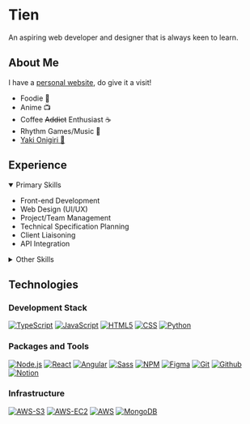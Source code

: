 # Tien
An aspiring web developer and designer that is always keen to learn.


## About Me
I have a [personal website][link-personal], do give it a visit!
<ul>
  <li>Foodie 🍜</li>
  <li>Anime  	📺</li>
  <li>Coffee <s>Addict</s> Enthusiast ☕</li>
  <li>Rhythm Games/Music 🎹</li>
    <li><a href="https://hololive.hololivepro.com/en/talents/nekomata-okayu/" target="_blank" rel="noopener noreferrer">Yaki Onigiri 🍙</a></li>
</ul>


## Experience

<details open="open">
<summary>Primary Skills</summary>
  <ul>
    <li>Front-end Development</li>
    <li>Web Design (UI/UX)</li>
    <li>Project/Team Management</li>
    <li>Technical Specification Planning</li>
    <li>Client Liaisoning</li>
    <li>API Integration</li>
  </ul>
</details>

<details>
<summary>Other Skills</summary>
  <ul>
    <li>API Development</li>
    <li>Server and Admin Development</li>
    <li>Asset Management and Uploading</li>
    <li>Web3 Development and Integration</li>
    <li>CI/CD</li>
  </ul>
</details>

## Technologies

### Development Stack

[![TypeScript][shield-typescript]][link-typescript]
[![JavaScript][shield-javascript]][link-javascript]
[![HTML5][shield-html5]][link-html5]
[![CSS][shield-css]][link-css]
[![Python][shield-python]][link-python]


### Packages and Tools
[![Node.js][shield-nodejs]][link-nodejs]
[![React][shield-react]][link-react]
[![Angular][shield-angular]][link-angular]
[![Sass][shield-sass]][link-sass]
[![NPM][shield-npm]][link-npm]
[![Figma][shield-figma]][link-figma]
[![Git][shield-git]][link-git]
[![Github][shield-github]][link-github]
[![Notion][shield-notion]][link-notion]



### Infrastructure
[![AWS-S3][shield-awss3]][link-awss3]
[![AWS-EC2][shield-awsec2]][link-awsec2]
[![AWS][shield-aws]][link-aws]
[![MongoDB][shield-mongodb]][link-mongodb]




<!-- LINKS -->
<!-- PERSONAL -->
[link-personal]: https://tienfoong.com
[link-okayu]: https://hololive.hololivepro.com/en/talents/nekomata-okayu/

<!-- LANGUAGES -->
[link-typescript]: https://www.typescriptlang.org/
[link-javascript]: https://www.javascript.com/
[link-html5]: https://developer.mozilla.org/en-US/docs/Glossary/HTML5
[link-css]: https://developer.mozilla.org/en-US/docs/Web/CSS
[link-sass]: https://sass-lang.com/
[link-python]: https://www.python.org/
[link-angular]: https://angular.io/

<!-- TOOLS -->
[link-npm]: https://www.npmjs.com/
[link-nodejs]: https://nodejs.org/
[link-react]: https://react.dev/
[link-notion]: https://www.notion.so/about
[link-figma]: https://www.figma.com/ui-design-tool/

<!-- INFRASTRUCTURE -->
[link-git]: https://git-scm.com/
[link-github]: https://github.com/about
[link-aws]: https://aws.amazon.com/
[link-awss3]: https://aws.amazon.com/s3/
[link-awsec2]: https://aws.amazon.com/ec2/
[link-mongodb]: https://mongodb.com



<!-- SHIELDS -->
<!-- LANGUAGES -->
[shield-typescript]: https://shields.io/badge/TypeScript-3178C6?logo=TypeScript&logoColor=FAF9F8&style=flat-square
[shield-javascript]: https://shields.io/badge/JavaScript-%23F7DF1E?logo=JavaScript&logoColor=323330&style=flat-square
[shield-html5]: https://shields.io/badge/HTML5-%23E34F26?logo=html5&logoColor=%23ebebeb&style=flat-square
[shield-css]: https://shields.io/badge/CSS3-%231572B6?logo=css3&logoColor=%23ebebeb&style=flat-square
[shield-sass]: https://shields.io/badge/Sass-%23CC6699?logo=sass&logoColor=%23FFF&style=flat-square
[shield-python]: https://shields.io/badge/Python-%233776AB?logo=python&logoColor=%23FFF&style=flat-square
[shield-angular]: https://img.shields.io/badge/Angular-DD0031?logo=angular&logoColor=white&style=flat-square


<!-- TOOLS -->
[shield-npm]: https://shields.io/badge/NPM-%23CB3837?logo=npm&logoColor=%23FFF&style=flat-square
[shield-nodejs]: https://shields.io/badge/Node%2Ejs-%23339933?logo=node%2Ejs&logoColor=%23FFF&style=flat-square
[shield-react]: https://shields.io/badge/React-%2361DAFB?logo=react&logoColor=%23444&style=flat-square
[shield-notion]: https://shields.io/badge/Notion-%23000?logo=notion&logoColor=%23FFF&style=flat-square
[shield-figma]: https://shields.io/badge/Figma-%23F24E1E?logo=figma&logoColor=%23FFF&style=flat-square


<!-- INFRASTRUCTURE -->
[shield-git]: https://shields.io/badge/Git-%23F05032?logo=git&logoColor=%23FFF&style=flat-square
[shield-github]: https://shields.io/badge/Github-%23181717?logo=github&logoColor=%23FFF&style=flat-square
[shield-aws]: https://shields.io/badge/Amazon%20AWS-%23232F3E?logo=amazon%20aws&logoColor=%23FFF&style=flat-square
[shield-awss3]: https://shields.io/badge/Amazon%20S3-%23569A31?logo=amazon%20s3&logoColor=%23FFF&style=flat-square
[shield-awsec2]: https://shields.io/badge/Amazon%20EC2-%23FF9900?logo=amazon%20ec2&logoColor=%23FFF&style=flat-square
[shield-mongodb]: https://shields.io/badge/MongoDB-%2347A248?logo=mongodb&logoColor=%23FFF&style=flat-square
